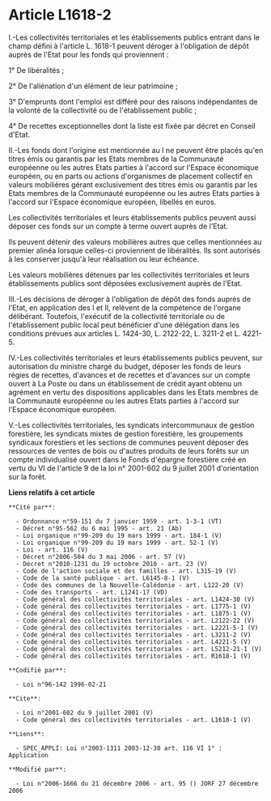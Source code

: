 # Article L1618-2

I.-Les collectivités territoriales et les établissements publics entrant dans le champ défini à l'article L. 1618-1 peuvent
déroger à l'obligation de dépôt auprès de l'Etat pour les fonds qui proviennent : 

1° De libéralités ; 

2° De l'aliénation d'un élément de leur patrimoine ; 

3° D'emprunts dont l'emploi est différé pour des raisons indépendantes de la volonté de la collectivité ou de l'établissement
public ; 

4° De recettes exceptionnelles dont la liste est fixée par décret en Conseil d'Etat. 

II.-Les fonds dont l'origine est mentionnée au I ne peuvent être placés qu'en titres émis ou garantis par les Etats membres
de la Communauté européenne ou les autres Etats parties à l'accord sur l'Espace économique européen, ou en parts ou actions
d'organismes de placement collectif en valeurs mobilières gérant exclusivement des titres émis ou garantis par les Etats
membres de la Communauté européenne ou les autres Etats parties à l'accord sur l'Espace économique européen, libellés en
euros. 

Les collectivités territoriales et leurs établissements publics peuvent aussi déposer ces fonds sur un compte à terme ouvert
auprès de l'Etat. 

Ils peuvent détenir des valeurs mobilières autres que celles mentionnées au premier alinéa lorsque celles-ci proviennent de
libéralités. Ils sont autorisés à les conserver jusqu'à leur réalisation ou leur échéance. 

Les valeurs mobilières détenues par les collectivités territoriales et leurs établissements publics sont déposées
exclusivement auprès de l'Etat. 

III.-Les décisions de déroger à l'obligation de dépôt des fonds auprès de l'Etat, en application des I et II, relèvent de la
compétence de l'organe délibérant. Toutefois, l'exécutif de la collectivité territoriale ou de l'établissement public local
peut bénéficier d'une délégation dans les conditions prévues aux articles L. 1424-30, L. 2122-22, L. 3211-2 et L. 4221-5. 

IV.-Les collectivités territoriales et leurs établissements publics peuvent, sur autorisation du ministre chargé du budget,
déposer les fonds de leurs régies de recettes, d'avances et de recettes et d'avances sur un compte ouvert à La Poste ou dans
un établissement de crédit ayant obtenu un agrément en vertu des dispositions applicables dans les Etats membres de la
Communauté européenne ou les autres Etats parties à l'accord sur l'Espace économique européen.

V.-Les collectivités territoriales, les syndicats intercommunaux de gestion forestière, les syndicats mixtes de gestion
forestière, les groupements syndicaux forestiers et les sections de communes peuvent déposer des ressources de ventes de bois
ou d'autres produits de leurs forêts sur un compte individualisé ouvert dans le Fonds d'épargne forestière créé en vertu du
VI de l'article 9 de la loi n° 2001-602 du 9 juillet 2001 d'orientation sur la forêt.

**Liens relatifs à cet article**

	**Cité par**:

	  - Ordonnance n°59-151 du 7 janvier 1959 - art. 1-3-1 (VT)
	  - Décret n°95-562 du 6 mai 1995 - art. 21 (Ab)
	  - Loi organique n°99-209 du 19 mars 1999 - art. 184-1 (V)
	  - Loi organique n°99-209 du 19 mars 1999 - art. 52-1 (V)
	  - Loi - art. 116 (V)
	  - Décret n°2006-504 du 3 mai 2006 - art. 57 (V)
	  - Décret n°2010-1231 du 19 octobre 2010 - art. 23 (V)
	  - Code de l'action sociale et des familles - art. L315-19 (V)
	  - Code de la santé publique - art. L6145-8-1 (V)
	  - Code des communes de la Nouvelle-Calédonie - art. L122-20 (V)
	  - Code des transports - art. L1241-17 (VD)
	  - Code général des collectivités territoriales - art. L1424-30 (V)
	  - Code général des collectivités territoriales - art. L1775-1 (V)
	  - Code général des collectivités territoriales - art. L1875-1 (V)
	  - Code général des collectivités territoriales - art. L2122-22 (V)
	  - Code général des collectivités territoriales - art. L2221-5-1 (V)
	  - Code général des collectivités territoriales - art. L3211-2 (V)
	  - Code général des collectivités territoriales - art. L4221-5 (V)
	  - Code général des collectivités territoriales - art. L5212-21-1 (V)
	  - Code général des collectivités territoriales - art. R1618-1 (V)

	**Codifié par**:

	  - Loi n°96-142 1996-02-21

	**Cite**:

	  - Loi n°2001-602 du 9 juillet 2001 (V)
	  - Code général des collectivités territoriales - art. L1618-1 (V)

	**Liens**:

	  - SPEC_APPLI: Loi n°2003-1311 2003-12-30 art. 116 VI 1° : Application

	**Modifié par**:

	  - Loi n°2006-1666 du 21 décembre 2006 - art. 95 () JORF 27 décembre 2006
